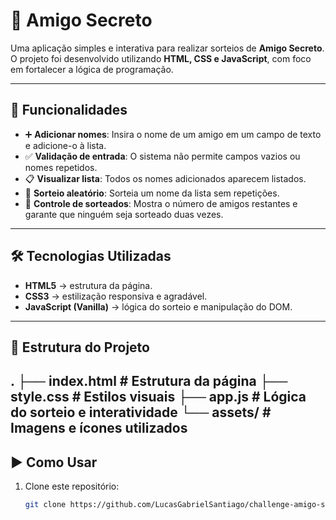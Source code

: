 # 🎁 Amigo Secreto

Uma aplicação simples e interativa para realizar sorteios de **Amigo Secreto**.  
O projeto foi desenvolvido utilizando **HTML, CSS e JavaScript**, com foco em fortalecer a lógica de programação.

---

## 🚀 Funcionalidades

- ➕ **Adicionar nomes**: Insira o nome de um amigo em um campo de texto e adicione-o à lista.  
- ✅ **Validação de entrada**: O sistema não permite campos vazios ou nomes repetidos.  
- 📋 **Visualizar lista**: Todos os nomes adicionados aparecem listados.  
- 🎲 **Sorteio aleatório**: Sorteia um nome da lista sem repetições.  
- 🔄 **Controle de sorteados**: Mostra o número de amigos restantes e garante que ninguém seja sorteado duas vezes.  

---

## 🛠️ Tecnologias Utilizadas

- **HTML5** → estrutura da página.  
- **CSS3** → estilização responsiva e agradável.  
- **JavaScript (Vanilla)** → lógica do sorteio e manipulação do DOM.  

---

## 📂 Estrutura do Projeto

.
├── index.html # Estrutura da página
├── style.css # Estilos visuais
├── app.js # Lógica do sorteio e interatividade
└── assets/ # Imagens e ícones utilizados
---

## ▶️ Como Usar

1. Clone este repositório:
   ```bash
   git clone https://github.com/LucasGabrielSantiago/challenge-amigo-secreto.git
